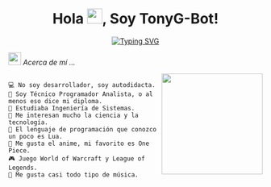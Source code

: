 <h1 align="center"> 
Hola <img src="https://media.giphy.com/media/hvRJCLFzcasrR4ia7z/giphy.gif" width = "30">, Soy TonyG-Bot!
</h1>

<p align="center">
<a href="https://git.io/typing-svg"><img src="https://readme-typing-svg.demolab.com?font=Fira+Code&duration=3000&pause=1000&color=00BEF7&center=true&width=435&lines=Autodidacta...;Entusiasta...;Siempre+aprendiendo+cosas+nuevas.+%3A)" alt="Typing SVG" /></a>
</p>

<picture><img src="https://github.com/7oSkaaa/7oSkaaa/blob/main/Images/about_me.gif?raw=true" width = 25px></picture> *Acerca de mí ...*

<img align="right" src="https://github.com/TonyG-Bot/TonyG-Bot/blob/main/imgbin_23d8a34fd67a668436624e63a5acea56.png" width="200"/>

```

💻 No soy desarrollador, soy autodidacta.
👻 Soy Técnico Programador Analista, o al menos eso dice mi diploma.
🔭 Estudiaba Ingeniería de Sistemas.
📝 Me interesan mucho la ciencia y la tecnología.
🌟 El lenguaje de programación que conozco un poco es Lua.
🍥 Me gusta el anime, mi favorito es One Piece.
🎮 Juego World of Warcraft y League of Legends.
🎵 Me gusta casi todo tipo de música.

```
